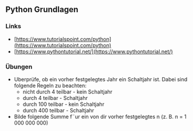 ## Python Grundlagen

### Links
- [https://www.tutorialspoint.com/python](https://www.tutorialspoint.com/python)
- [https://www.pythontutorial.net/](https://www.pythontutorial.net/)

### Übungen

- Uberprüfe, ob ein vorher festgelegtes Jahr ein Schaltjahr ist. Dabei sind folgende Regeln zu beachten:
  - nicht durch 4 teilbar - kein Schaltjahr
  - durch 4 teilbar - Schaltjahr
  - durch 100 teilbar - kein Schaltjahr
  - durch 400 teilbar - Schaltjahr
- Bilde folgende Summe f¨ur ein von dir vorher festgelegtes n (z. B. n = 1 000 000 000)
